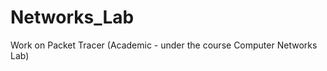 Networks_Lab
============

Work on Packet Tracer (Academic - under the course Computer Networks Lab) 
